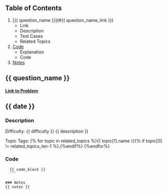 ## Table of Contents
1. [{{ question_name }}](#{{ question_name_link }})
	- Link
	- Description
	- Test Cases
	- Related Topics
2. [Code](#Code)
	- Explanation
	- Code
3. [Notes](#Notes)

## {{ question_name }}
#### <a href="{{ link_to_problem }}"> Link to Problem</a>
## {{ date }}

### Description
Difficulty: {{ difficulty }}
{{ description }}

Topic Tags: {% for topic in related_topics %}{{ topic[1].name }}{% if topic[0] != related_topics_len-1 %},{%endif%} {%endfor%}
	
### Code
  ```
	{{ code_block }}
	```

### Notes
{{ notes }}